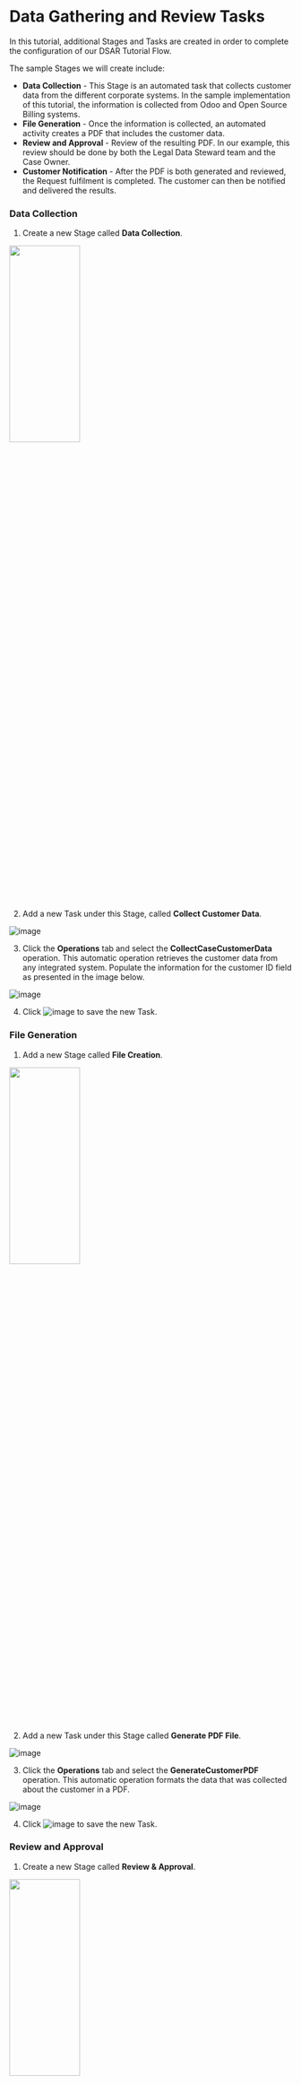# Data Gathering and Review Tasks

In this tutorial, additional Stages and Tasks are created in order to complete the configuration of our DSAR Tutorial Flow. 

The sample Stages we will create include: 

- **Data Collection** - This Stage is an automated task that collects customer data from the different corporate systems. In the sample implementation of this tutorial, the information is collected from Odoo and Open Source Billing systems.
- **File Generation** - Once the information is collected, an automated activity creates a PDF that includes the customer data. 
- **Review and Approval**  - Review of the resulting PDF. In our example, this review should be done by both the Legal Data Steward team and the Case Owner. 
- **Customer Notification** - After the PDF is both generated and reviewed, the Request fulfilment is completed. The customer can then be notified and delivered the results. 

### Data Collection

1. Create a new Stage called **Data Collection**.

<img src="../images/01_02_03_DSAR_Data_Collection_Stage" width="50%" height="30%">

2. Add a new Task under this Stage, called **Collect Customer Data**.

![image](../images/01_02_03_DSAR_Data_Collection_Task.png)

3. Click the **Operations** tab and select the **CollectCaseCustomerData** operation. This automatic operation retrieves the customer data from any integrated system. Populate the information for the customer ID field as presented in the image below.

![image](../images/01_02_03_DSAR_Data_Collection_operations.png)

4. Click ![image](../images/ICON_Save.png) to save the new Task.

### File Generation

1. Add a new Stage called **File Creation**. 

<img src="../images/01_02_03_DSAR_File_Generation_Stage" width="50%" height="30%">

2. Add a new Task under this Stage called **Generate PDF File**.

![image](../images/01_02_03_DSAR_File_Generation_Task1.png)

3. Click the **Operations** tab and select the **GenerateCustomerPDF** operation. This automatic operation formats the data that was collected about the customer in a PDF. 

![image](../images/01_02_03_DSAR_File_Generation_Operations.png)

4. Click ![image](../images/ICON_Save.png) to save the new Task.

### Review and Approval

1. Create a new Stage called **Review & Approval**. 

<img src="../images/01_02_03_DSAR_Review_Approval_Stage" width="50%" height="30%">

#### Legal Review Task

2. Add a new Task under this Stage, called **Legal Review**. This is configured as a manual Task where the Legal Data Stewards team should review the PDF that was generated by the previous Task. 

   Being a manual Task, it may take longer to complete, so adjust the **Task Deadline** according to the duration you consider reasonable. We have set it to 48 hours in the example below. 
   
   The data steward can approve or reject the task according to the review of the generate file and the input from the customer. To allow the data steward to reject the task, mark as **on** the indicator "Allow Steward Reject Task".
   
   A comment about the duration: in order to facilitate the testing process of your flows, the DPM system can be configured to work with different time units such as minutes or hours. During testing, you would normally use the configuration of minutes so that tests can be rapidly concluded. However, in production, you would typically use the hours configuration;  

![image](../images/01_02_03_DSAR_Review_Approval_Task.png)

3. Click the **Reminders** tab. Since this is a manual operation, we will also configure reminders in two intervals - one to the Legal team and the other to the Case Owner, so that if this Task is not being completed, the relevant users should be notified to take action. 

![image](../images/01_02_03_DSAR_Review_Approval_Reminders.png)

4. Choose the **Additional Info** tab in order to configure what information should be presented to the steward for validation. 

   In our example, let's assume that the data steward should validate two types of information: 

   - Validate an input from the customer, which we chose to be the extract request reason.
   - Validate the PDF that was generated by the previous task. 

   

   ##### **Data Extract Reason:** 

   In order to obtain the input from the customer, add a parameter called "Extract Reason" in the Additional Info tab as demonstrated in the following image: 

   ![image](../images/01_02_03_DSAR_Review_Approval_Extract_Reason.png)

   **Field Label** is the text that the data steward will see when performing the task. This is also the identifier of the data that this field holds, should it be used as input for any other task that follows in this flow. 

   By defining the **Field Type** as "Input" , the DPM knows that this parameter should be obtained from the customer at the time of the request submission.  

   **Input Type** Custom List indicates that this field would be presented to the customer as a dropdown list, to chose one of the options. You can create any other similar lists by using the [Custom Lists](/articles/DPM/02_Admin_Module/16_Custom_Lists.md) functionality.   

   The **Label** field is the text that would be presented to the customer when requesting for this information

    **Custom List** is the name of the list that holds the values for the dropdown presented to the customer. 

   The indicator **"Show To Customer"** indicates that the value that the value of this field will be presented to the customer at the Request Details screen, when viewing the request response. 

   The indicator **"Mandatory"** means that this field must be filled for every request. 

   

   ##### **PDF file review**

   To allow the data steward view and validate the PDF that was generated by the system, add another parameter by clicking the <img src="../images/Plus_icon" width="5%" height="5%"> at the right side of the screen.

   Populate the fields for this parameter as demonstrated at the following image. The meaning of this configuration is that when the data steward access the review task of a specific customer request, a link would be presented for the user to access and review the PDF that was generated in the previous task. 

   ![image](../images/01_02_03_DSAR_Review_Approval_File.png)

5. Choose the **"Steward Inputs"** tab in order to configure the information that the data steward should fill as part of the review. In this example we added another field "Legal Steward Reject Reason" that should be populated only if the data steward had decided to reject the task.  The field type is also defined as "Custom List", and in this case we chose the list "Reject Reason". 

   Follow the image below and configure your task in the same way.  In particularly note that we have marked the **"Mandatory on Reject"** to be **on** and the **"Show to Customer"** to be **off**.

   ![image](../images/01_02_03_DSAR_Review_Approval_Reject_Reason.png)

6. Click ![image](../images/ICON_Save.png) to save the new Task.

#### Case Owner Review Task

1. Create another Task under the same Review Stage: **Case Owner Review**. Assign it to the **Role** of **Case_Owner**. This is also a manual Task that should be executed after the legal review is complete. Therefore, set the **Task Order** to **2**, and give it a **Task Deadline** of **24** hours. 

   The purpose of this task is to allow the Case Owner to validate the decision of the Legal Data Steward. The Case Owner should check if the Legal Data Steward had rejected the previous task, and decide if to accept the data steward rejection or to ignore it and allow the information to be sent to the customer.  For this, mark the **"Allow Steward to Reject the Task"** as well as the **"Reject Task Stops Case"** to be **on**.


   ![image](../images/01_02_03_DSAR_Review_Approval_Case_Owner.png)

2. Configure the **Additional Info** tab of this Task in the same way as for the previous Data Steward associated task, so that the Case owner can view the same information that the data steward had reviewed, and in addition, add another parameter: "Legal Steward Reject Reason" which should be defined as a Link to the value that the Legal Data Steward has selected in the previous task.

   ![image](../images/01_02_03_DSAR_Case_Owner_Review_Additional_Info.png)

3. Configure the **"Steward Inputs"** tab similarly to the way it was configured for the Legal Review task. In this case, mark both the **"Mandatory on Reject"** and the **"Show to Customer"** to be **"on"**. When **"show to customer"** is set this way, then the reject reason that the Case Owner would chose will be presented  to the customer at the Request Details screen, using the text from "Label For Customer" as the label. 

   ![image](../images/01_02_03_DSAR_Review_Approval_Case_Owner_Reject_Reason.png)

4. Save the Case Owner Review task. 

### 	Customer Notification

1. Create a new Stage called **Customer Notification**. 

![image](../images/01_02_03_DSAR_Customer_Notification_Stage.png)

2. Add a new Task under this Stage, called **E-mail Customer**.

![image](../images/01_02_03_DSAR_Customer_Notification_Task.png)

3. Click the **Operations** tab and select the **SendDPMEmailTo** operation. This automatic operation will send a notification to the customer once the Request is successfully completed, and the PDF can be delivered to the customer. Configure the **Inputs** parameters as shown below. 

   
   
   * **File Name** - YourData
   * **PDF** - link to the PDF that was created in the previous steps.
   * **E-mail type** - The value we use here is DSAR_CUST_FOUND, which is the e-mail layout we created for this task (personalized in your real-life implementation).
   * **Customer ID** - is obtained from the task Get Customer ID from the first stage
   * **Subject** - The E-mail subject - set it to be **Your K2View Data Subject Access Request** 
   * **Recipients** - configured to be obtained from the customer when they submit the request. Set the label to be: **What is your email address?**. We use the same text as used in the task of sending confirmation mail to the customer, so that it would be asked only once as input. 


![image](../images/01_02_03_DSAR_Customer_Notification_Operations.png)

4. Click ![image](../images/ICON_Save.png) to save the new Task.

Your DSAR Flow is now complete. The final result should look similar to the following image.

![image](../images/01_02_03_DSAR_Final_Flow.png)



**Note:** If you have any doubt about the configuration described above, you can also review the DSAR Flow implementation that comes built-in with your DPM installation (with the exception of the review tasks which are not part of the built-in automated flow).

![image](../images/01_02_03_DSAR_Built_In_Flow.png)



[![Previous](../images/Previous.png)](01_02_02_DSAR_Tasks_First_Stage.md)[<img align="right" width="60" height="54" src="../images/Next.png">](01_02_03_DSAR_Tasks_Customer_Notification.md)
